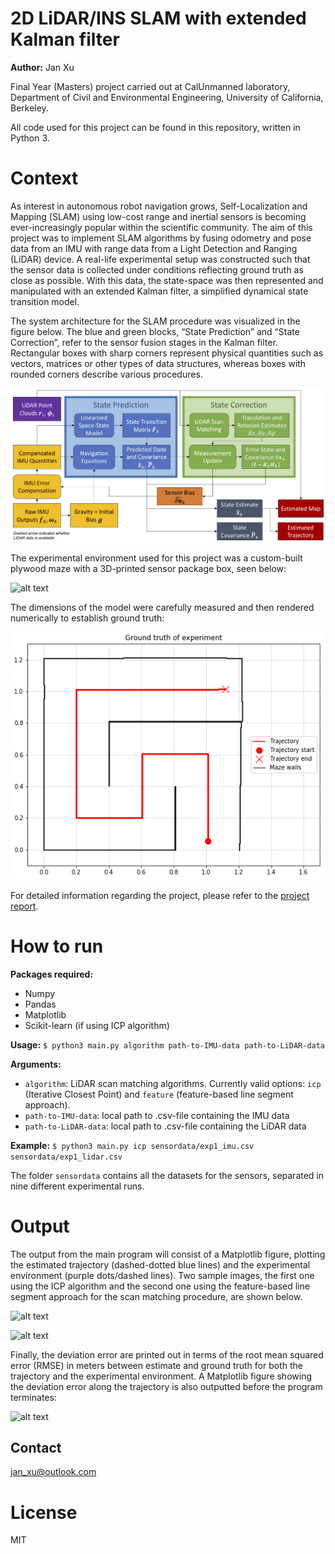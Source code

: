 # 2D LiDAR/INS SLAM with extended Kalman filter

**Author:** Jan Xu

Final Year (Masters) project carried out at CalUnmanned laboratory, Department of Civil and Environmental Engineering, University of California, Berkeley.

All code used for this project can be found in this repository, written in Python 3.

# Context

As interest in autonomous robot navigation grows, Self-Localization and Mapping (SLAM) using low-cost range and inertial sensors is becoming ever-increasingly popular within the scientific community. The aim of this project was to implement SLAM algorithms by fusing odometry and pose data from an IMU with range data from a Light Detection and Ranging (LiDAR) device. A real-life experimental setup was constructed such that the sensor data is collected under conditions reflecting ground truth as close as possible. With this data, the state-space was then represented and manipulated with an extended Kalman filter, a simplified dynamical state transition model.

The system architecture for the SLAM procedure was visualized in the figure below. The blue and green blocks, “State Prediction” and “State Correction”, refer to the sensor fusion stages in the Kalman filter. Rectangular boxes with sharp corners represent physical quantities such as vectors, matrices or other types of data structures, whereas boxes with rounded corners describe various procedures.

![alt text](https://raw.githubusercontent.com/jan-xu/2d-slam/master/png/systemarchitecture.png "System architecture")

The experimental environment used for this project was a custom-built plywood maze with a 3D-printed sensor package box, seen below:

![alt text](https://raw.githubusercontent.com/jan-xu/2d-slam/master/png/IMG_3610.png "Experimental setup")

The dimensions of the model were carefully measured and then rendered numerically to establish ground truth:

![alt text](https://raw.githubusercontent.com/jan-xu/2d-slam/master/png/groundtruth.png "Ground truth")

For detailed information regarding the project, please refer to the [project report](https://raw.githubusercontent.com/jan-xu/2d-slam/master/report/FinalYearReport.pdf "Project Report").

# How to run

**Packages required:**
- Numpy
- Pandas
- Matplotlib
- Scikit-learn (if using ICP algorithm)

**Usage:**
```$ python3 main.py algorithm path-to-IMU-data path-to-LiDAR-data```

**Arguments:**
- ```algorithm```: LiDAR scan matching algorithms. Currently valid options: ```icp``` (Iterative Closest Point) and ```feature``` (feature-based line segment approach).
- ```path-to-IMU-data```: local path to .csv-file containing the IMU data
- ```path-to-LiDAR-data```: local path to .csv-file containing the LiDAR data

**Example:**
```$ python3 main.py icp sensordata/exp1_imu.csv sensordata/exp1_lidar.csv```

The folder ```sensordata``` contains all the datasets for the sensors, separated in nine different experimental runs.

# Output

The output from the main program will consist of a Matplotlib figure, plotting the estimated trajectory (dashed-dotted blue lines) and the experimental environment (purple dots/dashed lines). Two sample images, the first one using the ICP algorithm and the second one using the feature-based line segment approach for the scan matching procedure, are shown below.

![alt text](https://raw.githubusercontent.com/jan-xu/2d-slam/master/png/SLAM_ICP.png "EKF results using ICP algorithm")

![alt text](https://raw.githubusercontent.com/jan-xu/2d-slam/master/png/SLAM_feature.png "EKF results using feature-based scan matching algorithm")

Finally, the deviation error are printed out in terms of the root mean squared error (RMSE) in meters between estimate and ground truth for both the trajectory and the experimental environment. A Matplotlib figure showing the deviation error along the trajectory is also outputted before the program terminates:

![alt text](https://raw.githubusercontent.com/jan-xu/2d-slam/master/png/errorgraph.png "Graph of deviation error of estimated trajectory")

## Contact
[jan_xu@outlook.com](mailto:jan_xu@outlook.com)

# License

MIT
